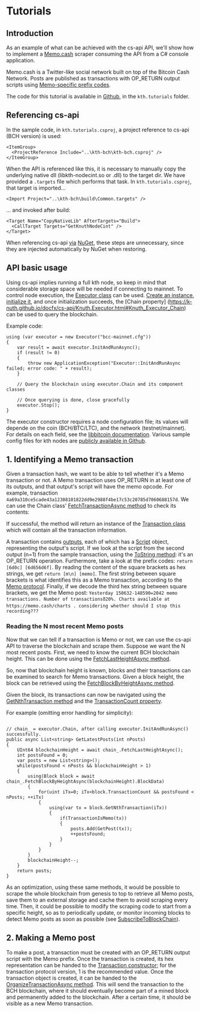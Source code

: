 # Tutorials

## Introduction

As an example of what can be achieved with the cs-api API, we'll show how to implement a [Memo.cash](https://memo.cash/)
scraper consuming the API from a C# console application.

Memo.cash is a Twitter-like social network built on top of the Bitcoin Cash Network. Posts are published as transactions with OP_RETURN
output scripts using [Memo-specific prefix codes](https://memo.cash/protocol).

The code for this tutorial is available in [Github](https://github.com/k-nuth/cs.git), in the `kth.tutorials` folder.

## Referencing cs-api

In the sample code, in `kth.tutorials.csproj`, a project reference to cs-api (BCH version) is used:

```
<ItemGroup>
  <ProjectReference Include="..\kth-bch\kth-bch.csproj" />
</ItemGroup>
```

When the API is referenced like this, it is necessary to manually copy the underlying native dll (libkth-nodecint.so or .dll) to the target dir.
We have provided a `.targets` file which performs that task. In `kth.tutorials.csproj`, that target is imported...

```
<Import Project="..\kth-bch\build\Common.targets" />
```

... and invoked after build:

```
<Target Name="CopyNativeLib" AfterTargets="Build">
  <CallTarget Targets="GetKnuthNodeCint" />
</Target>
```

When referencing cs-api [via](https://www.nuget.org/packages/kth-bch) [NuGet](https://www.nuget.org/packages/kth-btc), these steps are unnecessary, since they are injected automatically by NuGet when restoring.

## API basic usage

Using cs-api implies running a full kth node, so keep in mind that considerable storage space will be needed if connecting to mainnet.
To control node execution, the [Executor class](https://k-nuth.github.io/docfx/cs-api/Knuth.Executor.html) can be used. [Create an instance](https://k-nuth.github.io/docfx/cs-api/Knuth.Executor.html#constructors), [initialize it](https://k-nuth.github.io/docfx/cs-api/Knuth.Executor.html#Knuth_Executor_InitAndRunAsync), and once initialization succeeds, the 
[Chain property] (https://k-nuth.github.io/docfx/cs-api/Knuth.Executor.html#Knuth_Executor_Chain) can be used to query the blockchain.

Example code:

```
using (var executor = new Executor("bcc-mainnet.cfg"))
{
    var result = await executor.InitAndRunAsync();
    if (result != 0)
    {
        throw new ApplicationException("Executor::InitAndRunAsync failed; error code: " + result);
    }
    
    // Query the blockchain using executor.Chain and its component classes

    // Once querying is done, close gracefully
    executor.Stop();
}
```

The executor constructor requires a node configuration file; its values will depende on the coin (BCH/BTC/LTC), and the network (testnet/mainnet).
For details on each field, see the [libbitcoin documentation](https://github.com/libbitcoin/libbitcoin-server/wiki/Log-Settings).
Various sample config files for kth nodes are [publicly available in Github](https://github.com/k-nuth/config). 

## 1. Identifying a Memo transaction

Given a transaction hash, we want to be able to tell whether it's a Memo transaction or not. A Memo transaction uses
OP_RETURN in at least one of its outputs, and that output's script will have the memo opcode. For example,
transaction `4a69a310ce5cade43a12308101822dd9e2988f4be17c53c20785d7060688157d`.
We can use the Chain class' [FetchTransactionAsync method](https://k-nuth.github.io/docfx/cs-api/Knuth.Chain.html#Knuth_Chain_FetchTransactionAsync_System_Byte___System_Boolean_) to check its contents:

If successful, the method will return an instance of the [Transaction class](https://k-nuth.github.io/docfx/cs-api/Knuth.Transaction.html)
which will contain all the transaction information. 

A transaction contains [outputs](https://k-nuth.github.io/docfx/cs-api/Knuth.Output.html), each of which has a [Script](https://k-nuth.github.io/docfx/cs-api/Knuth.Script.html) object, representing the output's script.
If we look at the script from the second output (n=1) from the sample transaction,
using the [ToString method](https://k-nuth.github.io/docfx/cs-api/Knuth.Script.html#Knuth_Script_ToString_UInt32_):
it's an OP_RETURN operation. Furthermore, take a look at the prefix codes: `return [6d0c] [6d656d6f]`.
By reading the content of the square brackets as hex strings, we get `return [m\n] [memo]`. The first
string between square brackets is what identifies this as a Memo transaction, according to the [Memo protocol](https://memo.cash/protocol).
Finally, if we decode the third hex string between square brackets, we get the Memo post: `Yesterday 150632-148590=2042 memo transactions. Number of transactionsð20%. Charts available at https://memo.cash/charts . considering whether should I stop this recording???`

### Reading the N most recent Memo posts

Now that we can tell if a transaction is Memo or not, we can use the cs-api API to traverse the blockchain and scrape them.
Suppose we want the N most recent posts. First, we need to know the current BCH blockchain height. This can be done using the
[FetchLastHeightAsync method](https://k-nuth.github.io/docfx/cs-api/Knuth.Chain.html#Knuth_Chain_FetchLastHeightAsync).

So, now that blockchain height is known, blocks and their transactions can be examined to search for Memo transactions. Given a block height, the block can be retrieved using the [FetchBlockByHeightAsync method](https://k-nuth.github.io/docfx/cs-api/Knuth.Chain.html#Knuth_Chain_FetchBlockByHeightAsync_UInt64_).

Given the block, its transactions can now be navigated using the [GetNthTransaction method](https://k-nuth.github.io/docfx/cs-api/Knuth.Block.html#Knuth_Block_GetNthTransaction_UInt64_) and the
[TransactionCount property](https://k-nuth.github.io/docfx/cs-api/Knuth.Block.html#Knuth_Block_TransactionCount).

For example (omitting error handling for simplicity):

```

// chain_ = executor.Chain, after calling executor.InitAndRunAsync() successfully.
public async List<string> GetLatestPosts(int nPosts)
{
    UInt64 blockchainHeight = await chain_.FetchLastHeightAsync();
    int postsFound = 0;
    var posts = new List<string>();
    while(postsFound < nPosts && blockchainHeight > 1)
    {
        using(Block block = await chain_.FetchBlockByHeightAsync(blockchainHeight).BlockData)
        {
            for(uint iTx=0; iTx<block.TransactionCount && postsFound < nPosts; ++iTx)
            {
                using(var tx = block.GetNthTransaction(iTx))
                {
                    if(TransactionIsMemo(tx))
                    {
                        posts.Add(GetPost(tx));
                        ++postsFound;
                    }
                }
            }
        }
        blockchainHeight--;
    }
    return posts;
}
```

As an optimization, using these same methods, it would be possible to scrape the whole blockchain from genesis to top to retrieve all Memo posts,
save them to an external storage and cache them to avoid scraping every time. Then, it could be possible to modify the scraping code to start from
a specific height, so as to periodically update, or monitor incoming blocks to detect Memo posts as soon as possible (see
[SubscribeToBlockChain](https://k-nuth.github.io/docfx/cs-api/Knuth.Executor.html#Knuth_Executor_SubscribeToBlockChain_Knuth_Executor_BlockHandler_)). 

## 2. Making a Memo post

To make a post, a transaction must be created with an OP_RETURN output script with the Memo prefix. Once the transaction is created, its hex representation can be handed to the [Transaction constructor](https://k-nuth.github.io/docfx/cs-api/Knuth.Transaction.html#Knuth_Transaction__ctor_UInt32_System_String_); for the transaction protocol version,
1 is the recommended value. Once the transaction object is created, it can be handed to the 
 [OrganizeTransactionAsync method](https://k-nuth.github.io/docfx/cs-api/Knuth.Chain.html#Knuth_Chain_OrganizeTransactionAsync_Knuth_Transaction_). This will send the transaction to the BCH blockchain, where it should eventually become part of a mined block and permanently added to the blockchain. After a certain time, it should be visible as a new Memo transaction.
